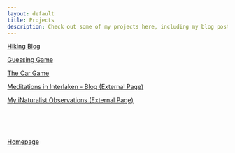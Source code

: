 ```yaml
---
layout: default
title: Projects
description: Check out some of my projects here, including my blog posts and writing projects.
---
```


[Hiking Blog](hiking.md)

[Guessing Game](projects/guessing.md)

[The Car Game](projects/car-game.md)

<a href="https://interlakenwalks.blogspot.com/" target="_blank">Meditations in Interlaken - Blog (External Page)</a>

<a href="https://www.inaturalist.org/people/annahowsky" target="_blank">My iNaturalist Observations (External Page)</a>

<br><br><br>



[Homepage](../index.md)
